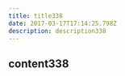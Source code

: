 ```yaml
---
title: title338
date: 2017-03-17T17:14:25.798Z
description: description338
---
```


## content338
  
